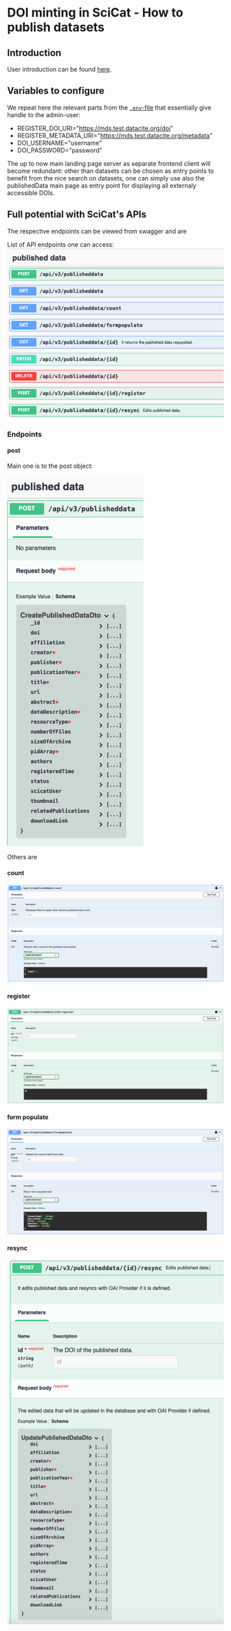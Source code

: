 # DOI minting in SciCat - How to publish datasets

## Introduction
User introduction can be found [here](../doisIntro.md).

## Variables to configure

We repeat here the relevant parts from the [```.env```-file](../backendconfig/index.md#environment-variables) that essentially give handle to the admin-user:

* REGISTER_DOI_URI="https://mds.test.datacite.org/doi"
* REGISTER_METADATA_URI="https://mds.test.datacite.org/metadata"
* DOI_USERNAME="username"
* DOI_PASSWORD="password"

The up to now main landing page server as separate frontend client will become redundant: other than datasets can be chosen as entry points to benefit from the nice search on datasets, one can simply use also the publishedData main page as entry point for displaying all externaly accessible DOIs.

## Full potential with SciCat's APIs

The respective endpoints can be viewed from swagger and are

List of API endpoints one can access:
![swagger screenshot](../swagger/img/swagger_publishedData.png)

### Endpoints

#### post 
Main one is to the post object:

![```post```](../swagger/img/swagger_publishedData_post.png)

Others are

#### count 
![```count```](../swagger/img/swagger_publishedData_count.png)

#### register
![```register```](../swagger/img/swagger_publishedData_register.png)

#### form populate
![```form populate```](../swagger/img/swagger_publishedData_formpopulate.png)

#### resync
![```resync```](../swagger/img/swagger_publishedData_resync.png)
